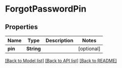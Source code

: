 # ForgotPasswordPin

## Properties
Name | Type | Description | Notes
------------ | ------------- | ------------- | -------------
**pin** | **String** |  | [optional] 

[[Back to Model list]](../README.md#documentation-for-models) [[Back to API list]](../README.md#documentation-for-api-endpoints) [[Back to README]](../README.md)


